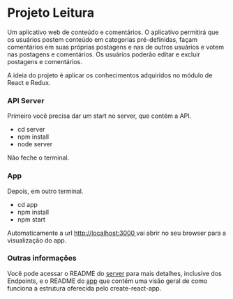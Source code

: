 # Projeto Leitura

Um aplicativo web de conteúdo e comentários. O aplicativo permitirá que os usuários postem conteúdo em categorias pré-definidas, façam comentários em suas próprias postagens e nas de outros usuários e votem nas postagens e comentários. Os usuários poderão editar e excluir postagens e comentários.

A ideia do projeto é aplicar os conhecimentos adquiridos no módulo de React e Redux.

### API Server

Primeiro você precisa dar um start no server, que contém a API.

- cd server
- npm install
- node server

Não feche o terminal.

### App

Depois, em outro terminal.

- cd app
- npm install
- npm start

Automaticamente a url [http://localhost:3000 ](http://localhost:3000) vai abrir no seu browser para a visualização do app.

### Outras informações

Você pode acessar o README do [server](https://github.com/webvini/udacity/tree/master/reading/server) para mais detalhes, inclusive dos Endpoints, e o README do [app](https://github.com/webvini/udacity/tree/master/reading/app) que contém uma visão geral de como funciona a estrutura oferecida pelo create-react-app.